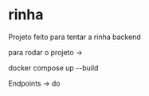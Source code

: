# rinha
Projeto feito para tentar a rinha backend

para rodar o projeto ->

docker compose up --build

Endpoints -> do

